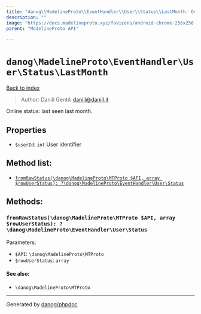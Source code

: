 ```yaml
---
title: "danog\\MadelineProto\\EventHandler\\User\\Status\\LastMonth: Online status: last seen last month."
description: ""
image: "https://docs.madelineproto.xyz/favicons/android-chrome-256x256.png"
parent: "MadelineProto API"

---
```

# `danog\MadelineProto\EventHandler\User\Status\LastMonth`
[Back to index](../../../../../index.html)

> Author: Daniil Gentili <daniil@daniil.it>  
  

Online status: last seen last month.  



## Properties
* `$userId`: `int` User identifier

## Method list:
* [`fromRawStatus(\danog\MadelineProto\MTProto $API, array $rowUserStatus): ?\danog\MadelineProto\EventHandler\User\Status`](#fromrawstatus-danog-madelineproto-mtproto-api-array-rowuserstatus-danog-madelineproto-eventhandler-user-status)

## Methods:
### `fromRawStatus(\danog\MadelineProto\MTProto $API, array $rowUserStatus): ?\danog\MadelineProto\EventHandler\User\Status`




Parameters:

* `$API`: `\danog\MadelineProto\MTProto`   
* `$rowUserStatus`: `array`   


#### See also: 
* `\danog\MadelineProto\MTProto`




---
Generated by [danog/phpdoc](https://phpdoc.daniil.it)
